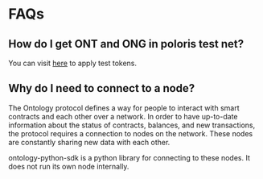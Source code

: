 # FAQs

## How do I get ONT and ONG in poloris test net?

You can visit [here](https://developer.ont.io/applyOng) to apply test tokens.

## Why do I need to connect to a node?

The Ontology protocol defines a way for people to interact with smart contracts and each other over a network. In order to have up-to-date information about the status of contracts, balances, and new transactions, the protocol requires a connection to nodes on the network. These nodes are constantly sharing new data with each other.

ontology-python-sdk is a python library for connecting to these nodes. It does not run its own node internally.

